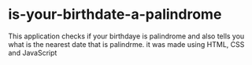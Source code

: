 # is-your-birthdate-a-palindrome

This application checks if your birthdaye is palindrome and also tells you what is the nearest date that is palindrme.
it was made using HTML, CSS and JavaScript
